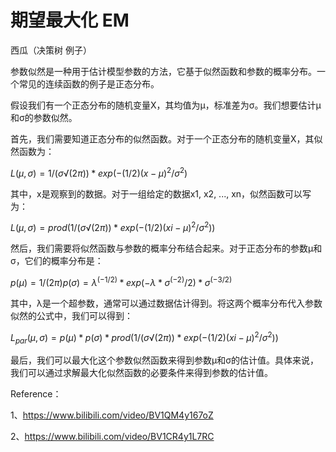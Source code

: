 # 期望最大化 EM 





西瓜（决策树 例子）





参数似然是一种用于估计模型参数的方法，它基于似然函数和参数的概率分布。一个常见的连续函数的例子是正态分布。

假设我们有一个正态分布的随机变量X，其均值为μ，标准差为σ。我们想要估计μ和σ的参数似然。

首先，我们需要知道正态分布的似然函数。对于一个正态分布的随机变量X，其似然函数为：

$L(μ, σ) = 1/(σ√(2π)) * exp(-(1/2)(x - μ)^2 / σ^2)$

其中，x是观察到的数据。对于一组给定的数据x1, x2, ..., xn，似然函数可以写为：

$L(μ, σ) = prod(1/(σ√(2π)) * exp(-(1/2)(xi - μ)^2 / σ^2))$

然后，我们需要将似然函数与参数的概率分布结合起来。对于正态分布的参数μ和σ，它们的概率分布是：

$p(μ) = 1/(2π) p(σ) = λ^(-1/2) * exp(-λ*σ^(-2)/2) * σ^(-3/2)$

其中，λ是一个超参数，通常可以通过数据估计得到。将这两个概率分布代入参数似然的公式中，我们可以得到：

$L_{par}(μ, σ) = p(μ) * p(σ) * prod(1/(σ√(2π)) * exp(-(1/2)(xi - μ)^2 / σ^2))$

最后，我们可以最大化这个参数似然函数来得到参数μ和σ的估计值。具体来说，我们可以通过求解最大化似然函数的必要条件来得到参数的估计值。









Reference：

1、https://www.bilibili.com/video/BV1QM4y167oZ

2、https://www.bilibili.com/video/BV1CR4y1L7RC
